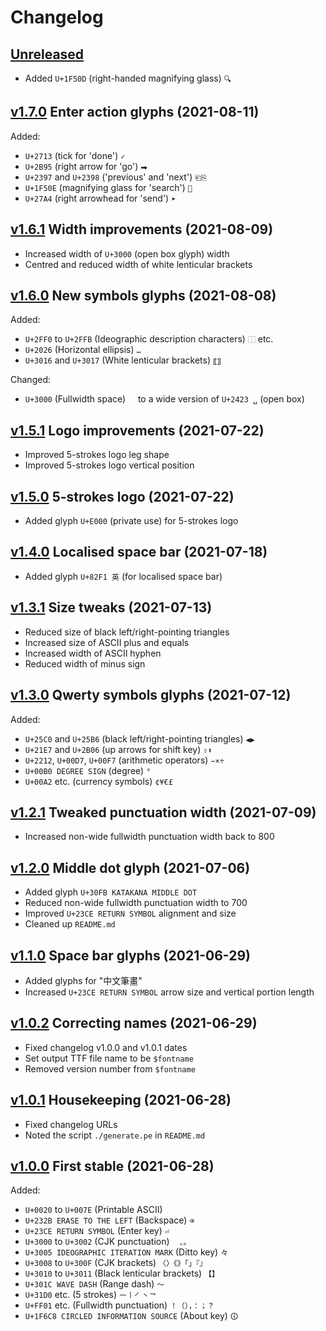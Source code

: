 # Changelog


## [Unreleased]

- Added `U+1F50D` (right-handed magnifying glass) `🔍`


## [v1.7.0] Enter action glyphs (2021-08-11)

Added:
- `U+2713` (tick for 'done') `✓`
- `U+2B95` (right arrow for 'go') `⮕`
- `U+2397` and `U+2398` ('previous' and 'next') `⎗⎘`
- `U+1F50E` (magnifying glass for 'search') `🔎`
- `U+27A4` (right arrowhead for 'send') `➤`


## [v1.6.1] Width improvements (2021-08-09)

- Increased width of `U+3000` (open box glyph) width
- Centred and reduced width of white lenticular brackets


## [v1.6.0] New symbols glyphs (2021-08-08)

Added:
- `U+2FF0` to `U+2FFB` (Ideographic description characters) `⿰` etc.
- `U+2026` (Horizontal ellipsis) `…`
- `U+3016` and `U+3017` (White lenticular brackets) `〖〗`

Changed:
- `U+3000` (Fullwidth space) `　` to a wide version of `U+2423 ␣` (open box)


## [v1.5.1] Logo improvements (2021-07-22)

- Improved 5-strokes logo leg shape
- Improved 5-strokes logo vertical position


## [v1.5.0] 5-strokes logo (2021-07-22)

- Added glyph `U+E000` (private use) for 5-strokes logo


## [v1.4.0] Localised space bar (2021-07-18)

- Added glyph `U+82F1 英` (for localised space bar)


## [v1.3.1] Size tweaks (2021-07-13)

- Reduced size of black left/right-pointing triangles
- Increased size of ASCII plus and equals
- Increased width of ASCII hyphen
- Reduced width of minus sign


## [v1.3.0] Qwerty symbols glyphs (2021-07-12)

Added:
- `U+25C0` and `U+25B6` (black left/right-pointing triangles) `◀▶`
- `U+21E7` and `U+2B06` (up arrows for shift key) `⇧⬆`
- `U+2212`, `U+00D7`, `U+00F7` (arithmetic operators) `−×÷`
- `U+00B0 DEGREE SIGN` (degree) `°`
- `U+00A2` etc. (currency symbols) `¢¥€£`


## [v1.2.1] Tweaked punctuation width (2021-07-09)

- Increased non-wide fullwidth punctuation width back to 800


## [v1.2.0] Middle dot glyph (2021-07-06)

- Added glyph `U+30FB KATAKANA MIDDLE DOT`
- Reduced non-wide fullwidth punctuation width to 700
- Improved `U+23CE RETURN SYMBOL` alignment and size
- Cleaned up `README.md`


## [v1.1.0] Space bar glyphs (2021-06-29)

- Added glyphs for "中文筆畫"
- Increased `U+23CE RETURN SYMBOL` arrow size and vertical portion length


## [v1.0.2] Correcting names (2021-06-29)

- Fixed changelog v1.0.0 and v1.0.1 dates
- Set output TTF file name to be `$fontname`
- Removed version number from `$fontname`


## [v1.0.1] Housekeeping (2021-06-28)

- Fixed changelog URLs
- Noted the script `./generate.pe` in `README.md`


## [v1.0.0] First stable (2021-06-28)

Added:
- `U+0020` to `U+007E` (Printable ASCII)
- `U+232B ERASE TO THE LEFT` (Backspace) `⌫`
- `U+23CE RETURN SYMBOL` (Enter key) `⏎`
- `U+3000` to `U+3002` (CJK punctuation) `　、。`
- `U+3005 IDEOGRAPHIC ITERATION MARK` (Ditto key) `々`
- `U+3008` to `U+300F` (CJK brackets) `〈〉《》「」『』`
- `U+3010` to `U+3011` (Black lenticular brackets) `【】`
- `U+301C WAVE DASH` (Range dash) `〜`
- `U+31D0` etc. (5 strokes) `㇐㇑㇒㇔㇖`
- `U+FF01` etc. (Fullwidth punctuation) `！（），：；？`
- `U+1F6C8 CIRCLED INFORMATION SOURCE` (About key) `🛈`


[Unreleased]:
  https://github.com/stroke-input/stroke-input-font/compare/v1.7.0...HEAD
[v1.7.0]:
  https://github.com/stroke-input/stroke-input-font/compare/v1.6.1...v1.7.0
[v1.6.1]:
  https://github.com/stroke-input/stroke-input-font/compare/v1.6.0...v1.6.1
[v1.6.0]:
  https://github.com/stroke-input/stroke-input-font/compare/v1.5.1...v1.6.0
[v1.5.1]:
  https://github.com/stroke-input/stroke-input-font/compare/v1.5.0...v1.5.1
[v1.5.0]:
  https://github.com/stroke-input/stroke-input-font/compare/v1.4.0...v1.5.0
[v1.4.0]:
  https://github.com/stroke-input/stroke-input-font/compare/v1.3.1...v1.4.0
[v1.3.1]:
  https://github.com/stroke-input/stroke-input-font/compare/v1.3.0...v1.3.1
[v1.3.0]:
  https://github.com/stroke-input/stroke-input-font/compare/v1.2.1...v1.3.0
[v1.2.1]:
  https://github.com/stroke-input/stroke-input-font/compare/v1.2.0...v1.2.1
[v1.2.0]:
  https://github.com/stroke-input/stroke-input-font/compare/v1.1.0...v1.2.0
[v1.1.0]:
  https://github.com/stroke-input/stroke-input-font/compare/v1.0.2...v1.1.0
[v1.0.2]:
  https://github.com/stroke-input/stroke-input-font/compare/v1.0.1...v1.0.2
[v1.0.1]:
  https://github.com/stroke-input/stroke-input-font/compare/v1.0.0...v1.0.1
[v1.0.0]:
  https://github.com/stroke-input/stroke-input-font/releases/tag/v1.0.0

